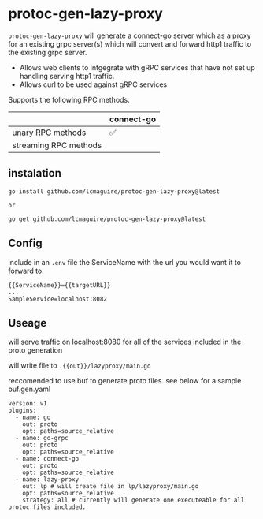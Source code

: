 # protoc-gen-lazy-proxy


`protoc-gen-lazy-proxy` will generate a connect-go server which as a proxy for an existing grpc server(s) which will convert and forward http1 traffic to the existing grpc server.

- Allows web clients to intgegrate with gRPC services that have not set up handling serving http1 traffic.
- Allows curl to be used against gRPC services


Supports the following RPC methods.

|                     | connect-go         |
| ------------------- | ------------------ |
| unary RPC methods     | :white_check_mark: |
| streaming RPC methods |  |


## instalation
```
go install github.com/lcmaguire/protoc-gen-lazy-proxy@latest

or 

go get github.com/lcmaguire/protoc-gen-lazy-proxy@latest
```

## Config

include in an `.env` file the ServiceName with the url you would want it to forward to.

```
{{ServiceName}}={{targetURL}}
...
SampleService=localhost:8082
```

## Useage

will serve traffic on localhost:8080 for all of the services included in the proto generation

will write file to `.{{out}}/lazyproxy/main.go`

reccomended to use buf to generate proto files. see below for a sample buf.gen.yaml

```
version: v1
plugins:
  - name: go
    out: proto
    opt: paths=source_relative
  - name: go-grpc
    out: proto
    opt: paths=source_relative
  - name: connect-go
    out: proto
    opt: paths=source_relative
  - name: lazy-proxy
    out: lp # will create file in lp/lazyproxy/main.go
    opt: paths=source_relative
    strategy: all # currently will generate one executeable for all protoc files included.
```
